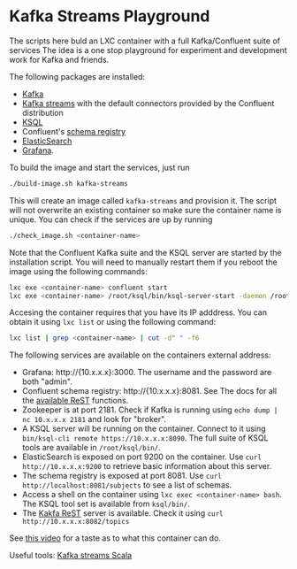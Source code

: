 # Kafka Streams Playground

The scripts here buld an LXC container with a full Kafka/Confluent suite of
services  The idea is a one stop playground for experiment and development work
for Kafka and friends.

The following packages are installed:

* [Kafka](https://kafka.apache.org/)
* [Kafka streams](https://kafka.apache.org/documentation/streams/) with the default connectors provided by the Confluent distribution
* [KSQL](https://github.com/confluentinc/ksql)
* Confluent's [schema registry](https://github.com/confluentinc/schema-registry)
* [ElasticSearch](https://www.elastic.co/)
* [Grafana](https://grafana.com/).

To build the image and start the services, just run

```bash
./build-image.sh kafka-streams
```
This will create an image called `kafka-streams` and provision it. The script
will not overwrite an existing container so make sure the container name is
unique. You can check if the services are up by running

```bash
./check_image.sh <container-name>
```

Note that the Confluent Kafka suite and the KSQL server are started by the
installation script. You will need to manually restart them if you reboot the
image using the following commands:

```bash
lxc exe <container-name> confluent start
lxc exe <container-name> /root/ksql/bin/ksql-server-start -daemon /root/ksql.properties
```
Accesing the container requires that you have its IP adddress. You can obtain
it using `lxc list` or using the following command:

```bash
lxc list | grep <container-name> | cut -d" " -f6
```

The following services are available on the containers external address:

* Grafana: http://{10.x.x.x}:3000. The username and the password are both "admin".
* Confluent schema registry: http://{10.x.x.x}:8081. See The docs for all
the [available ReST](https://docs.confluent.io/current/schema-registry/docs/intro.html#quickstart) functions.
* Zookeeper is at port 2181. Check if Kafka is running using `echo dump | nc 10.x.x.x 2181` and look for "broker".
* A KSQL server will be running on the container. Connect to it using `bin/ksql-cli remote https://10.x.x.x:8090`. The full suite of KSQL tools are available in `/root/ksql/bin/`.
* ElasticSearch is exposed on port 9200 on the container. Use `curl http://10.x.x.x:9200` to retrieve basic information about this server.
* The schema registry is exposed at port 8081. Use `curl http://localhost:8081/subjects` to
 see a list of schemas.
* Access a shell on the container using `lxc exec <container-name> bash`. The
KSQL tool set is available from `ksql/bin/`.
* The [Kakfa ReST](https://github.com/confluentinc/kafka-rest) server is available.
Check it using `curl http://10.x.x.x:8082/topics`

See [this video](https://www.youtube.com/embed/A45uRzJiv7I) for a taste as to
what this container can do.

Useful tools: [Kafka streams Scala](https://github.com/lightbend/kafka-streams-scala)
